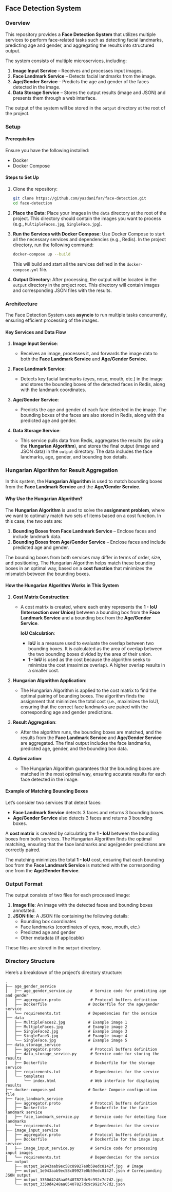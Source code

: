 
## Face Detection System

### Overview

This repository provides a **Face Detection System** that utilizes multiple services to perform face-related tasks such as detecting facial landmarks, predicting age and gender, and aggregating the results into structured output.

The system consists of multiple microservices, including:

1. **Image Input Service** – Receives and processes input images.
2. **Face Landmark Service** – Detects facial landmarks from the image.
3. **Age/Gender Service** – Predicts the age and gender of the faces detected in the image.
4. **Data Storage Service** – Stores the output results (image and JSON) and presents them through a web interface.

The output of the system will be stored in the `output` directory at the root of the project.

### Setup

#### Prerequisites

Ensure you have the following installed:
- Docker
- Docker Compose

#### Steps to Set Up

1. Clone the repository:

    ```bash
    git clone https://github.com/yazdanifar/face-detection.git
    cd face-detection
    ```

2. **Place the Data**: Place your images in the `data` directory at the root of the project. This directory should contain the images you want to process (e.g., `MultipleFaces.jpg`, `SingleFace.jpg`).

3. **Run the Services with Docker Compose**: Use Docker Compose to start all the necessary services and dependencies (e.g., Redis). In the project directory, run the following command:

    ```bash
    docker-compose up --build
    ```

    This will build and start all the services defined in the `docker-compose.yml` file.

4. **Output Directory**: After processing, the output will be located in the `output` directory in the project root. This directory will contain images and corresponding JSON files with the results.

### Architecture

The Face Detection System uses **asyncio** to run multiple tasks concurrently, ensuring efficient processing of the images.

#### Key Services and Data Flow

1. **Image Input Service**:
   - Receives an image, processes it, and forwards the image data to both the **Face Landmark Service** and **Age/Gender Service**.
   
2. **Face Landmark Service**:
   - Detects key facial landmarks (eyes, nose, mouth, etc.) in the image and stores the bounding boxes of the detected faces in Redis, along with the landmark coordinates.
   
3. **Age/Gender Service**:
   - Predicts the age and gender of each face detected in the image. The bounding boxes of the faces are also stored in Redis, along with the predicted age and gender.

4. **Data Storage Service**:
   - This service pulls data from Redis, aggregates the results (by using the **Hungarian Algorithm**), and stores the final output (image and JSON data) in the `output` directory. The data includes the face landmarks, age, gender, and bounding box details.

### Hungarian Algorithm for Result Aggregation

In this system, the **Hungarian Algorithm** is used to match bounding boxes from the **Face Landmark Service** and the **Age/Gender Service**.

#### Why Use the Hungarian Algorithm?

The **Hungarian Algorithm** is used to solve the **assignment problem**, where we want to optimally match two sets of items based on a cost function. In this case, the two sets are:

1. **Bounding Boxes from Face Landmark Service** – Enclose faces and include landmark data.
2. **Bounding Boxes from Age/Gender Service** – Enclose faces and include predicted age and gender.

The bounding boxes from both services may differ in terms of order, size, and positioning. The Hungarian Algorithm helps match these bounding boxes in an optimal way, based on a **cost function** that minimizes the mismatch between the bounding boxes.

#### How the Hungarian Algorithm Works in This System

1. **Cost Matrix Construction**:
   - A cost matrix is created, where each entry represents the **1 - IoU (Intersection over Union)** between a bounding box from the **Face Landmark Service** and a bounding box from the **Age/Gender Service**.
   
     **IoU Calculation**:
     - **IoU** is a measure used to evaluate the overlap between two bounding boxes. It is calculated as the area of overlap between the two bounding boxes divided by the area of their union.
     - **1 - IoU** is used as the cost because the algorithm seeks to minimize the cost (maximize overlap). A higher overlap results in a smaller cost.

2. **Hungarian Algorithm Application**:
   - The Hungarian Algorithm is applied to the cost matrix to find the optimal pairing of bounding boxes. The algorithm finds the assignment that minimizes the total cost (i.e., maximizes the IoU), ensuring that the correct face landmarks are paired with the corresponding age and gender predictions.
   
3. **Result Aggregation**:
   - After the algorithm runs, the bounding boxes are matched, and the results from the **Face Landmark Service** and **Age/Gender Service** are aggregated. The final output includes the face landmarks, predicted age, gender, and the bounding box data.

4. **Optimization**:
   - The Hungarian Algorithm guarantees that the bounding boxes are matched in the most optimal way, ensuring accurate results for each face detected in the image.

#### Example of Matching Bounding Boxes

Let’s consider two services that detect faces:

- **Face Landmark Service** detects 3 faces and returns 3 bounding boxes.
- **Age/Gender Service** also detects 3 faces and returns 3 bounding boxes.

A **cost matrix** is created by calculating the **1 - IoU** between the bounding boxes from both services. The Hungarian Algorithm finds the optimal matching, ensuring that the face landmarks and age/gender predictions are correctly paired.

The matching minimizes the total **1 - IoU** cost, ensuring that each bounding box from the **Face Landmark Service** is matched with the corresponding one from the **Age/Gender Service**.

### Output Format

The output consists of two files for each processed image:

1. **Image file**: An image with the detected faces and bounding boxes annotated.
2. **JSON file**: A JSON file containing the following details:
   - Bounding box coordinates
   - Face landmarks (coordinates of eyes, nose, mouth, etc.)
   - Predicted age and gender
   - Other metadata (if applicable)

These files are stored in the `output` directory.

### Directory Structure

Here’s a breakdown of the project’s directory structure:

```
.
├── age_gender_service
│   ├── age_gender_service.py        # Service code for predicting age and gender
│   ├── aggregator.proto             # Protocol buffers definition
│   ├── Dockerfile                  # Dockerfile for the age/gender service
│   └── requirements.txt            # Dependencies for the service
├── data
│   ├── MultipleFaces2.jpg          # Example image 1
│   ├── MultipleFaces.jpg           # Example image 2
│   ├── SingleFace2.jpg             # Example image 3
│   ├── SingleFace3.jpg             # Example image 4
│   └── SingleFace.jpg              # Example image 5
├── data_storage_service
│   ├── aggregator.proto             # Protocol buffers definition
│   ├── data_storage_service.py      # Service code for storing the results
│   ├── Dockerfile                   # Dockerfile for the storage service
│   ├── requirements.txt             # Dependencies for the service
│   └── templates
│       └── index.html               # Web interface for displaying results
├── docker-compose.yml              # Docker Compose configuration file
├── face_landmark_service
│   ├── aggregator.proto             # Protocol buffers definition
│   ├── Dockerfile                   # Dockerfile for the face landmark service
│   ├── face_landmark_service.py     # Service code for detecting face landmarks
│   └── requirements.txt             # Dependencies for the service
├── image_input_service
│   ├── aggregator.proto             # Protocol buffers definition
│   ├── Dockerfile                   # Dockerfile for the image input service
│   ├── image_input_service.py       # Service code for processing input images
│   └── requirements.txt             # Dependencies for the service
└── output
    ├── output_1e943aab9ec58c89927e0b59edc8142f.jpg  # Image
    ├── output_1e943aab9ec58c89927e0b59edc8142f.json # Corresponding JSON output
    ├── output_3350d4248aa05407827dc9c992c7c7d2.jpg
    └── output_3350d4248aa05407827dc9c992c7c7d2.json
```
